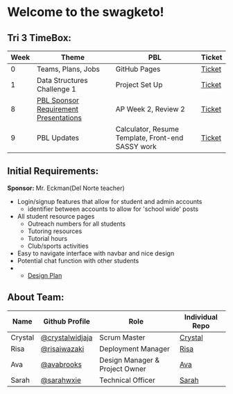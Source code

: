 # Welcome to the swagketo!

## Tri 3 TimeBox:

| Week | Theme | PBL | Ticket |
| ------ | ----- | ----- | ---- |
| 0| Teams, Plans, Jobs | GitHub Pages | [Ticket](https://github.com/avabrooks/swagketo/issues/1)
| 1| Data Structures Challenge 1 | Project Set Up | [Ticket](https://github.com/avabrooks/avarepository/issues/9)
| 8| [PBL Sponsor Requirement Presentations](https://avabrooks.github.io/swagketo/masterplan) | AP Week 2, Review 2 | [Ticket](https://github.com/avabrooks/swagketo/issues/14)
| 9| PBL Updates | Calculator, Resume Template, Front-end SASSY work | [Ticket](https://github.com/avabrooks/swagketo/issues/20)

## Initial Requirements:
**Sponsor:** Mr. Eckman(Del Norte teacher)
* Login/signup features that allow for student and admin accounts 
   * identifier between accounts to allow for 'school wide' posts 
* All student resource pages
   * Outreach numbers for all students
   * Tutoring resources
   * Tutorial hours 
   * Club/sports activities
* Easy to navigate interface with navbar and nice design 
* Potential chat function with other students 
* * [Design Plan](https://avabrooks.github.io/swagketo/web)

## About Team: 

| Name | Github Profile | Role | Individual Repo |
|  --- |  ---           | --- | ---              | 
| Crystal | [@crystalwidjaja](https://github.com/crystalwidjaja)  | Scrum Master | [Crystal](https://github.com/crystalwidjaja/personaltech) | 
| Risa | [@risaiwazaki](https://github.com/risaiwazaki) | Deployment Manager | [Risa](https://github.com/risaiwazaki/personaltech/wiki) |
| Ava | [@avabrooks](https://github.com/avabrooks)  | Design Manager & Project Owner | [Ava](https://github.com/avabrooks/avarepository) |
| Sarah | [@sarahwxie](https://github.com/sarahwxie)  | Technical Officer | [Sarah](https://github.com/sarahwxie/csatrimester3) |





